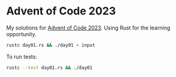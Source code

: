 # Advent of Code 2023

My solutions for [Advent of Code 2023](https://adventofcode.com). Using Rust for
the learning opportunity.

```sh
rustc day01.rs && ./day01 < input
```

To run tests:

```sh
rustc --test day01.rs && ./day01
```
